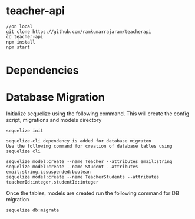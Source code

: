 # teacher-api

``` 
//on local
git clone https://github.com/ramkumarrajaram/teacherapi
cd teacher-api
npm install
npm start
```

# Dependencies


# Database Migration

Initialize sequelize using the following command. 
This will create the config script, migrations and models directory

```
sequelize init 
```

```
sequelize-cli dependency is added for database migraton 
Use the following command for creation of database tables using sequelize cli

sequelize model:create --name Teacher --attributes email:string
sequelize model:create --name Student --attributes email:string,issuspended:boolean
sequelize model:create --name TeacherStudents --attributes teacherId:integer,studentId:integer
```

Once the tables, models are created run the following command for DB migration

```
sequelize db:migrate 
```